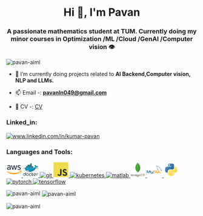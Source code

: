 <h1 align="center">Hi 👋, I'm Pavan</h1>
<h3 align="center">A passionate mathematics student at TUM. Currently doing my minor courses in  Optimization /ML /Cloud /GenAI /Computer vision 👁️ </h3>

<p align="left"> <img src="https://komarev.com/ghpvc/?username=pavan-aiml&label=Profile%20views&color=0e75b6&style=flat" alt="pavan-aiml" /> </p>

- 🌱 I’m currently doing projects related to **AI Backend,Computer vision, NLP and LLMs.**

- 📫 Email -: **pavanln049@gmail.com**

- 📄 CV -: [CV](https://drive.google.com/file/d/19ClFx7MTd6Rl7voALWTzXeQODu1MfFbP/view?usp=sharing)

<h3 align="left"> Linked_in:</h3>
<p align="left">
<a href="https://www.linkedin.com/in/kumar-pavan/" target="blank"><img align="center" src="https://raw.githubusercontent.com/rahuldkjain/github-profile-readme-generator/master/src/images/icons/Social/linked-in-alt.svg" alt="www.linkedin.com/in/kumar-pavan" height="30" width="40" /></a>
</p>

<h3 align="left">Languages and Tools:</h3>
<p align="left"> <a href="https://aws.amazon.com" target="_blank" rel="noreferrer"> <img src="https://raw.githubusercontent.com/devicons/devicon/master/icons/amazonwebservices/amazonwebservices-original-wordmark.svg" alt="aws" width="40" height="40"/> </a> <a href="https://www.docker.com/" target="_blank" rel="noreferrer"> <img src="https://raw.githubusercontent.com/devicons/devicon/master/icons/docker/docker-original-wordmark.svg" alt="docker" width="40" height="40"/> </a> <a href="https://git-scm.com/" target="_blank" rel="noreferrer"> <img src="https://www.vectorlogo.zone/logos/git-scm/git-scm-icon.svg" alt="git" width="40" height="40"/> </a> <a href="https://developer.mozilla.org/en-US/docs/Web/JavaScript" target="_blank" rel="noreferrer"> <img src="https://raw.githubusercontent.com/devicons/devicon/master/icons/javascript/javascript-original.svg" alt="javascript" width="40" height="40"/> </a> <a href="https://kubernetes.io" target="_blank" rel="noreferrer"> <img src="https://www.vectorlogo.zone/logos/kubernetes/kubernetes-icon.svg" alt="kubernetes" width="40" height="40"/> </a> <a href="https://www.mathworks.com/" target="_blank" rel="noreferrer"> <img src="https://upload.wikimedia.org/wikipedia/commons/2/21/Matlab_Logo.png" alt="matlab" width="40" height="40"/> </a> <a href="https://www.mongodb.com/" target="_blank" rel="noreferrer"> <img src="https://raw.githubusercontent.com/devicons/devicon/master/icons/mongodb/mongodb-original-wordmark.svg" alt="mongodb" width="40" height="40"/> </a> <a href="https://www.mysql.com/" target="_blank" rel="noreferrer"> <img src="https://raw.githubusercontent.com/devicons/devicon/master/icons/mysql/mysql-original-wordmark.svg" alt="mysql" width="40" height="40"/> </a> <a href="https://www.python.org" target="_blank" rel="noreferrer"> <img src="https://raw.githubusercontent.com/devicons/devicon/master/icons/python/python-original.svg" alt="python" width="40" height="40"/> </a> <a href="https://pytorch.org/" target="_blank" rel="noreferrer"> <img src="https://www.vectorlogo.zone/logos/pytorch/pytorch-icon.svg" alt="pytorch" width="40" height="40"/> </a> <a href="https://www.tensorflow.org" target="_blank" rel="noreferrer"> <img src="https://www.vectorlogo.zone/logos/tensorflow/tensorflow-icon.svg" alt="tensorflow" width="40" height="40"/> </a> </p>

<p><img align="left" src="https://github-readme-stats.vercel.app/api/top-langs?username=pavan-aiml&show_icons=true&locale=en&layout=compact" alt="pavan-aiml" /></p>

<p>&nbsp;<img align="center" src="https://github-readme-stats.vercel.app/api?username=pavan-aiml&show_icons=true&locale=en" alt="pavan-aiml" /></p>

<p><img align="center" src="https://github-readme-streak-stats.herokuapp.com/?user=pavan-aiml&" alt="pavan-aiml" /></p>
